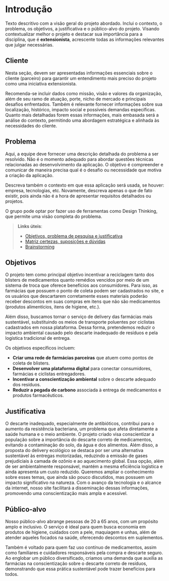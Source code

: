 # Introdução

Texto descritivo com a visão geral do projeto abordado. Inclui o contexto, o problema, os objetivos, a justificativa e o público-alvo do projeto. Visando contextualizar melhor o projeto e destacar sua importância para a disciplina, que é **extensionista**, acrescente todas as informações relevantes que julgar necessárias.

## Cliente 
Nesta seção, devem ser apresentadas informações essenciais sobre o cliente (parceiro) para garantir um entendimento mais preciso do projeto como uma iniciativa extensionista.  

Recomenda-se incluir dados como missão, visão e valores da organização, além de seu ramo de atuação, porte, nicho de mercado e principais desafios enfrentados. Também é relevante fornecer informações sobre sua localização, histórico, impacto social e possíveis demandas específicas. Quanto mais detalhadas forem essas informações, mais embasada será a análise do contexto, permitindo uma abordagem estratégica e alinhada às necessidades do cliente.

## Problema
Aqui, a equipe deve fornecer uma descrição detalhada do problema a ser resolvido. Não é o momento adequado para abordar questões técnicas relacionadas ao desenvolvimento da aplicação. O objetivo é compreender e comunicar de maneira precisa qual é o desafio ou necessidade que motiva a criação da aplicação.

Descreva também o contexto em que essa aplicação será usada, se  houver: empresa, tecnologias, etc. Novamente, descreva apenas o que de fato existir, pois ainda não é a hora de apresentar requisitos detalhados ou projetos.

O grupo pode optar por fazer uso de ferramentas como Design Thinking, que permite uma visão completa do problema.

> **Links úteis**:
> - [Objetivos, problema de pesquisa e justificativa](https://medium.com/@versioparole/objetivos-problema-de-pesquisa-e-justificativa-c98c8233b9c3)
> - [Matriz certezas, suposições e dúvidas](https://medium.com/educa%C3%A7%C3%A3o-fora-da-caixa/matriz-certezas-suposi%C3%A7%C3%B5es-e-d%C3%BAvidas-fa2263633655)
> - [Brainstorming](https://www.euax.com.br/2018/09/brainstorming/)

## Objetivos

O projeto tem como principal objetivo incentivar a reciclagem tanto dos blisters de medicamentos quanto remédios vencidos por meio de um sistema de troca que oferece benefícios aos consumidores. Para isso, as farmácias que possuem o ponto de coleta podem ser cadastrados no site, e os usuários que descartarem corretamente esses materiais poderão receber descontos em suas compras em itens que não são medicamentos (produtos alimentícios, itens de higiene, etc.).

Além disso, buscamos tornar o serviço de delivery das farmácias mais sustentável, substituindo os meios de transporte poluentes por ciclistas cadastrados em nossa plataforma. Dessa forma, pretendemos reduzir o impacto ambiental causado pelo descarte inadequado de resíduos e pela logística tradicional de entrega.

Os objetivos específicos incluem:

- **Criar uma rede de farmácias parceiras** que atuem como pontos de coleta de blisters.
- **Desenvolver uma plataforma digital** para conectar consumidores, farmácias e ciclistas entregadores.
- **Incentivar a conscientização ambiental** sobre o descarte adequado dos resíduos.
- **Reduzir a pegada de carbono** associada à entrega de medicamentos e produtos farmacêuticos.

## Justificativa

O descarte inadequado, especialmente de antibióticos, contribui para o aumento da resistência bacteriana, um problema que afeta diretamente a saúde humana e o meio ambiente. O projeto criado visa conscientizar a população sobre a importância do descarte correto de medicamentos, evitando a contaminação do solo, da água e dos alimentos. Além disso, a proposta do delivery ecológico se destaca por ser uma alternativa sustentável às entregas motorizadas, reduzindo a emissão de gases prejudiciais à camada de ozônio e ao aquecimento global. Essa opção, além de ser ambientalmente responsável, mantém a mesma eficiência logística e ainda apresenta um custo reduzido. Queremos ampliar o conhecimento sobre esses temas, que ainda são pouco discutidos, mas possuem um impacto significativo na natureza. Com o avanço da tecnologia e o alcance da internet, nosso site facilitará a disseminação dessas informações, promovendo uma conscientização mais ampla e acessível. 

## Público-alvo

Nosso público-alvo abrange pessoas de 20 a 65 anos, com um propósito amplo e inclusivo. O serviço é ideal para quem busca economia em produtos de higiene, cuidados com a pele, maquiagem e unhas, além de atender aqueles focados na saúde, oferecendo descontos em suplementos.  

Também é voltado para quem faz uso contínuo de medicamentos, assim como familiares e cuidadores responsáveis pela compra e descarte seguro. Ao englobar um público diversificado, criamos uma demanda que auxilia as farmácias na conscientização sobre o descarte correto de resíduos, demonstrando que essa prática sustentável pode trazer benefícios para todos.
